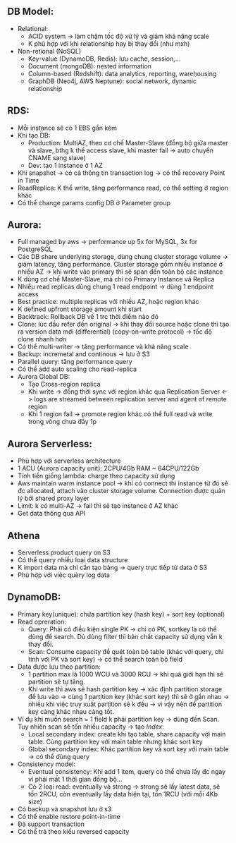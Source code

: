 ## DB Model:
 - Relational: 
   - ACID system -> làm chậm tốc độ xử lý và giảm khả năng scale
   - K phù hợp với khi relationship hay bị thay đổi (như mxh)
 - Non-retional (NoSQL)
   - Key-value (DynamoDB, Redis): lưu cache, session,...
   - Document (mongoDB): nested information
   - Column-based (Redshift): data analytics, reporting, warehousing
   - GraphDB (Neo4j, AWS Neptune): social network, dynamic relationship
## RDS:
 - Mỗi instance sẽ có 1 EBS gắn kèm
 - Khi tạo DB:
   - Production: MultiAZ, theo cơ chế Master-Slave (đồng bộ giữa master và slave, bthg k thể access slave, khi master fail -> auto chuyển CNAME sang slave)
   - Dev: tạo 1 instance ở 1 AZ
 - Khi snapshot -> có cả thông tin transaction log -> có thể recovery Point in Time
 - ReadReplica: K thể write, tăng performance read, có thể setting ở region khác
 - Có thể change params config DB ở Parameter group
 
## Aurora:
 - Full managed by aws -> performance up 5x for MySQL, 3x for PostgreSQL
 - Các DB share underlying storage, dùng chung cluster storage volume -> giảm latency, tăng performance. Cluster storage gồm nhiều instance ở nhiều AZ -> khi write vào primary thì sẽ span đến toàn bộ các instance
 - K dùng cơ chế Master-Slave, mà chỉ có Primary Instance và Replica
 - Nhiều read replicas dùng chung 1 read endpoint -> dùng 1 endpoint access
 - Best practice: multiple replicas với nhiều AZ, hoặc region khác
 - K defined upfront storage amount khi start
 - Backtrack: Rollback DB về 1 trc thời điểm nào đó
 - Clone: lúc đầu refer đến original -> khi thay đổi source hoặc clone thì tạo ra version data mới (differential) (copy-on-write protocol) -> tốc độ clone nhanh hơn
 - Có thể multi-writer -> tăng performance và khả năng scale
 - Backup: incremetal and continous -> lưu ở S3
 - Parallel query: tăng performance query 
 - Có thể add auto scaling cho read-replica
 - Aurora Global DB:
   - Tạo Cross-region replica
   - Khi write -> đồng thời sync với region khác qua Replication Server <-> logs are streamed between replication server and agent of remote region
   - Khi 1 region fail -> promote region khác có thể full read và write trong vòng chưa đầy 1p
   
## Aurora Serverless:
 - Phù hợp với serverless architecture
 - 1 ACU (Aurora capacity unit): 2CPU/4Gb RAM ~ 64CPU/122Gb
 - Tính tiền giống lambda: charge theo capacity sử dụng
 - Aws maintain warm instance pool -> khi có connect thì instance từ đó sẽ đc allocated, attach vào cluster storage volume. Connection được quản lý bởi shared proxy layer
 - Limit: k có multi-AZ -> fail thì sẽ tạo instance ở AZ khác
 - Get data thông qua API
 
## Athena
 - Serverless product query on S3
 - Có thể query nhiều loại data structure
 - K import data mà chỉ cần tạo bảng -> query trực tiếp từ data ở S3
 - Phù hợp với việc query log data
 
 ## DynamoDB:
  - Primary key(unique): chứa partition key (hash key) + sort key (optional)
  - Read opreration:
    - Query: Phải có điều kiện single PK -> chỉ có PK, sortkey là có thể dùng để search. Dù dùng filter thì bản chất capacity sử dụng vẫn k thay đổi.
    - Scan: Consume capacity để quét toàn bộ table (khác với query, chỉ tính với PK và sort key) -> có thể search toàn bộ field
  - Data được lưu theo partition:
    - 1 partition max là 1000 WCU và 3000 RCU -> khi quá giới hạn thì sẽ partition sẽ tự tăng. 
    - Khi write thì aws sẽ hash partition key -> xác định partition storage để lưu vào -> cùng 1 partition key (khác sort key) thì sẽ ở gần nhau -> nhiều khi việc truy xuất partition sẽ k đều -> vì vậy nên để partition key càng khác nhau càng tốt.
  - Ví dụ khi muốn search = 1 field k phải partition key -> dùng đến Scan. Tuy nhiên scan sẽ tốn nhiều capacity -> tạo *Index*:
    - Local secondary index: create khi tạo table, share capacity với main table. Cùng partition key với main table nhưng khác sort key
    - Global secondary index: Khác partition key và sort key với main table -> có thể dùng query
  - Consistency model:
    - Eventual consistency: Khi add 1 item, query có thể chưa lấy đc ngay vì phải mất 1 thời gian đồng bộ...
    - Có 2 loại read: eventually và strong -> strong sẽ lấy latest data, sẽ tốn 2RCU, còn eventually lấy data hiện tại, tốn 1RCU (với mỗi 4Kb size)
  - Có backup và snapshot lưu ở s3
  - Có thể enable restore point-in-time
  - Đã support transaction
  - Có thể trả theo kiểu reversed capacity

